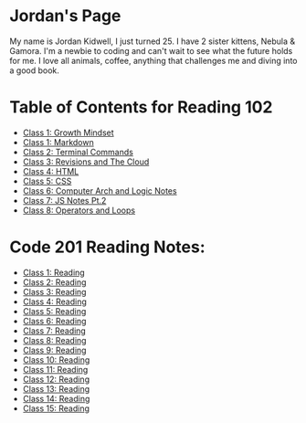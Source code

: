 # Jordan's Page

My name is Jordan Kidwell, I just turned 25. I have 2 sister kittens, Nebula & Gamora. I'm a newbie to coding and can't wait to see what the future holds for me. I love all animals, coffee, anything that challenges me and diving into a good book.

# Table of Contents for Reading 102
- [Class 1: Growth Mindset](GROWTHMINDSET.md)
- [Class 1: Markdown](learningmarkdown.md)
- [Class 2: Terminal Commands](cheatsheet.md)
- [Class 3: Revisions and The Cloud](revisions.md)
- [Class 4: HTML](htmlnotes.md)
- [Class 5: CSS](css.md)
- [Class 6: Computer Arch and Logic Notes](computerinfo.md)
- [Class 7: JS Notes Pt.2](jsnotes7.md)
- [Class 8: Operators and Loops](operatorsandloops.md)

# Code 201 Reading Notes:
- [Class 1: Reading](class-01.md)
- [Class 2: Reading](class-02.md)
- [Class 3: Reading](class-03.md)
- [Class 4: Reading](class-04.md)
- [Class 5: Reading](class-05.md)
- [Class 6: Reading]()
- [Class 7: Reading]()
- [Class 8: Reading]()
- [Class 9: Reading]()
- [Class 10: Reading]()
- [Class 11: Reading]()
- [Class 12: Reading]()
- [Class 13: Reading]()
- [Class 14: Reading]()
- [Class 15: Reading]()






